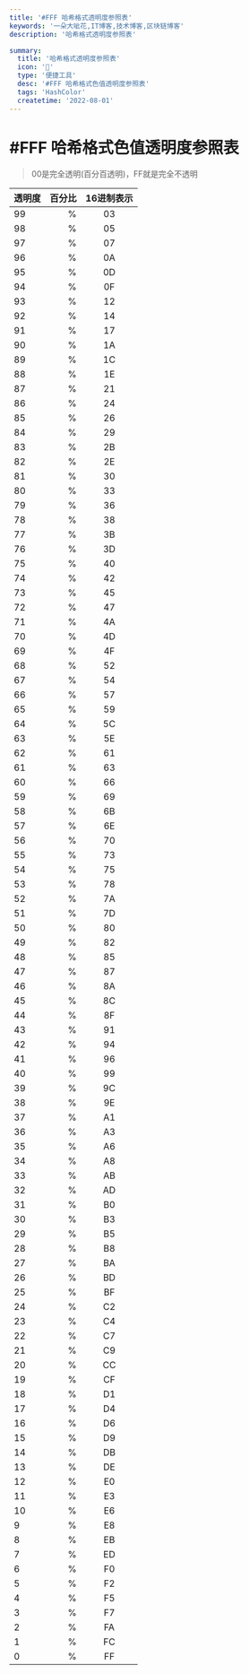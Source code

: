 ```yaml
---
title: '#FFF 哈希格式透明度参照表'
keywords: '一朵大呲花,IT博客,技术博客,区块链博客'
description: '哈希格式透明度参照表'

summary:
  title: '哈希格式透明度参照表'
  icon: '🍈'
  type: '便捷工具'
  desc: '#FFF 哈希格式色值透明度参照表'
  tags: 'HashColor'
  createtime: '2022-08-01'
---
```


# #FFF 哈希格式色值透明度参照表

> 00是完全透明(百分百透明)，FF就是完全不透明


| 透明度          |  百分比  |  16进制表示  |
| --------   | -----:  | :----:  |
99 |  %  |  03
98 |  %  |  05
97 |  %  |  07
96 |  %  |  0A
95 |  %  |  0D
94 |  %  |  0F
93 |  %  |  12
92 |  %  |  14
91 |  %  |  17
90 |  %  |  1A
89 |  %  |  1C
88 |  %  |  1E
87 |  %  |  21
86 |  %  |  24
85 |  %  |  26
84 |  %  |  29
83 |  %  |  2B
82 |  %  |  2E
81 |  %  |  30
80 |  %  |  33
79 |  %  |  36
78 |  %  |  38
77 |  %  |  3B
76 |  %  |  3D
75 |  %  |  40
74 |  %  |  42
73 |  %  |  45
72 |  %  |  47
71 |  %  |  4A
70 |  %  |  4D
69 |  %  |  4F
68 |  %  |  52
67 |  %  |  54
66 |  %  |  57
65 |  %  |  59
64 |  %  |  5C
63 |  %  |  5E
62 |  %  |  61
61 |  %  |  63
60 |  %  |  66
59 |  %  |  69
58 |  %  |  6B
57 |  %  |  6E
56 |  %  |  70
55 |  %  |  73
54 |  %  |  75
53 |  %  |  78
52 |  %  |  7A
51 |  %  |  7D
50 |  %  |  80
49 |  %  |  82
48 |  %  |  85
47 |  %  |  87
46 |  %  |  8A
45 |  %  |  8C
44 |  %  |  8F
43 |  %  |  91
42 |  %  |  94
41 |  %  |  96
40 |  %  |  99
39 |  %  |  9C
38 |  %  |  9E
37 |  %  |  A1
36 |  %  |  A3
35 |  %  |  A6
34 |  %  |  A8
33 |  %  |  AB
32 |  %  |  AD
31 |  %  |  B0
30 |  %  |  B3
29 |  %  |  B5
28 |  %  |  B8
27 |  %  |  BA
26 |  %  |  BD
25 |  %  |  BF
24 |  %  |  C2
23 |  %  |  C4
22 |  %  |  C7
21 |  %  |  C9
20 |  %  |  CC
19 |  %  |  CF
18 |  %  |  D1
17 |  %  |  D4
16 |  %  |  D6
15 |  %  |  D9
14 |  %  |  DB
13 |  %  |  DE
12 |  %  |  E0
11 |  %  |  E3
10 |  %  |  E6
9  | %   | E8
8  | %   | EB
7  | %   | ED
6  | %   | F0
5  | %   | F2
4  | %   | F5
3  | %   | F7
2  | %   | FA
1  | %   | FC
0  | %   | FF